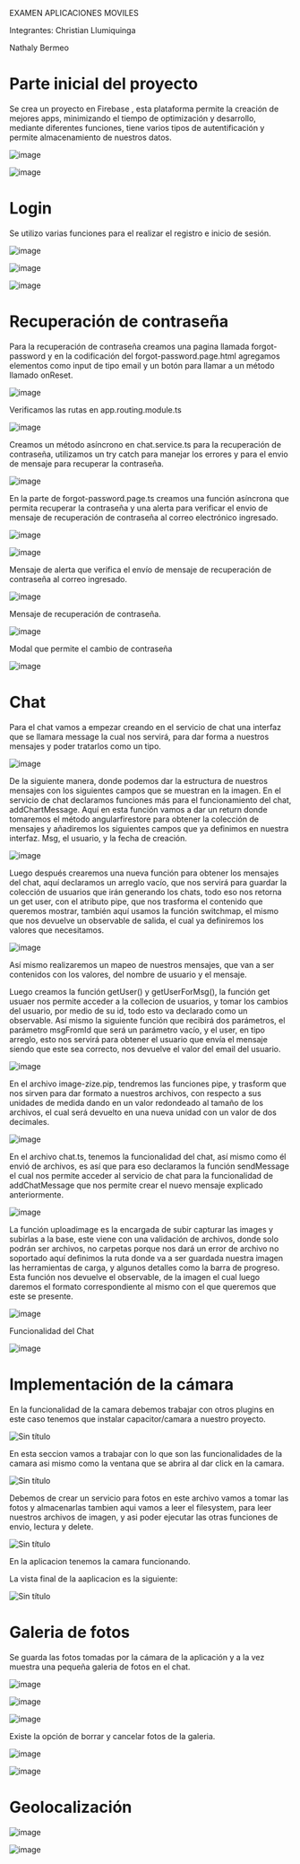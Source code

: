 EXAMEN APLICACIONES MOVILES

Integrantes:
Christian Llumiquinga 

Nathaly Bermeo

# Parte inicial del proyecto
Se crea un proyecto en Firebase , esta plataforma permite la creación de mejores apps, minimizando el tiempo de optimización y desarrollo, mediante diferentes funciones, tiene varios tipos de autentificación y permite almacenamiento de nuestros datos.

![image](https://user-images.githubusercontent.com/66235614/145815435-2ba8547a-5cab-4a79-9cf4-8e09e8a504d0.png)

![image](https://user-images.githubusercontent.com/66235614/145815506-82642c60-1a8a-45d9-a79f-b73f6d413241.png)

# Login
Se utilizo varias funciones para el realizar el registro e inicio de sesión.

![image](https://user-images.githubusercontent.com/66235614/145815724-fc57fd8d-dc00-41ac-94cc-fed1a4c4f7f2.png)

![image](https://user-images.githubusercontent.com/66235614/145815739-e518852a-a01f-408a-9d98-6a44537df000.png)

![image](https://user-images.githubusercontent.com/66235614/145816804-9a7c244d-c798-42e2-8592-e323e825900f.png)

# Recuperación de contraseña 
Para la recuperación de contraseña creamos una pagina llamada forgot-password y en la codificación del forgot-password.page.html agregamos elementos como input de tipo email y un botón para llamar a un método llamado onReset.

![image](https://user-images.githubusercontent.com/66235614/145815833-fe1ef2c5-df73-491b-bad2-a7d9bd34ec29.png)

Verificamos las rutas en app.routing.module.ts

![image](https://user-images.githubusercontent.com/66235614/145815861-b47a33d1-b0ce-4f7c-89ec-e9d4bcaf94c4.png)

Creamos un método asíncrono en chat.service.ts para la recuperación de contraseña, utilizamos un try catch para manejar los errores y para el envio de mensaje para recuperar la contraseña.

![image](https://user-images.githubusercontent.com/66235614/145815975-1ffb3ae4-060e-46f6-818c-cbe9d9655c32.png)

En la parte de forgot-password.page.ts  creamos una función asíncrona  que permita recuperar la contraseña y una alerta para verificar el envio de mensaje de recuperación de contraseña al correo electrónico ingresado.

![image](https://user-images.githubusercontent.com/66235614/145816181-d429c097-d290-4548-9407-248b0b943293.png)


![image](https://user-images.githubusercontent.com/66235614/145817142-055df697-7071-4de9-a2bd-8ac57bc43ec3.png)

Mensaje de alerta que verifica el envío de mensaje de recuperación de contraseña al correo ingresado.

![image](https://user-images.githubusercontent.com/66235614/145817172-3ed63ec2-ff32-4578-bdef-9bf457f2195a.png)

Mensaje de recuperación de contraseña.

![image](https://user-images.githubusercontent.com/66235614/145817247-14e24494-1411-4d36-ba00-66e82b04d3dd.png)

Modal que permite el cambio de contraseña

![image](https://user-images.githubusercontent.com/66235614/145817376-b28a0e94-6649-4104-a753-0217232a759a.png)

# Chat
Para el chat vamos a empezar creando en el servicio de chat una interfaz que se llamara message la cual nos servirá, para dar forma a nuestros mensajes y poder tratarlos como un tipo.

![image](https://user-images.githubusercontent.com/66235614/145817771-8af28506-17a4-4fc9-a375-1286f4ce5cbf.png)

De la siguiente manera, donde podemos dar la estructura de nuestros mensajes con los siguientes campos que se muestran en la imagen.
En el servicio de chat declaramos funciones más para el funcionamiento del chat, addChartMessage.
Aquí en esta función vamos a dar un return donde tomaremos el método angularfirestore para obtener la colección de mensajes y añadiremos los siguientes campos que ya definimos en nuestra interfaz.
Msg, el usuario, y la fecha de creación.

![image](https://user-images.githubusercontent.com/66235614/145817875-d45ae30f-324a-42ba-8047-583c49b2502f.png)

Luego después crearemos una nueva función para obtener los mensajes del chat, aquí declaramos un arreglo vacío, que nos servirá para guardar la colección de usuarios que irán generando los chats, todo eso nos retorna un get user, con el atributo pipe, que nos trasforma el contenido que queremos mostrar, también aquí usamos la función switchmap, el mismo que nos devuelve un observable de salida, el cual ya definiremos los valores que necesitamos.

![image](https://user-images.githubusercontent.com/66235614/145818011-397f2e80-e5f6-44db-9e37-b5d314b78244.png)

Así mismo realizaremos un mapeo de nuestros mensajes, que van a ser contenidos con los valores, del nombre de usuario  y el mensaje.

Luego creamos la función getUser() y getUserForMsg(), la función get usuaer nos permite acceder a la collecion de usuarios, y tomar los cambios del usuario, por medio de su id, todo esto va declarado como un observable.
Así mismo la siguiente función que recibirá dos parámetros, el parámetro msgFromId que será un parámetro vacío, y el user, en tipo arreglo, esto nos servirá para obtener el usuario que envía el mensaje siendo que este sea correcto, nos devuelve el valor del email del usuario.

![image](https://user-images.githubusercontent.com/66235614/145818129-24d6feb3-65d9-4a53-90ae-d1609c42c8d5.png)

En el archivo image-zize.pip, tendremos las funciones pipe, y trasform que nos sirven para dar formato a nuestros archivos, con respecto a sus unidades de medida dando en un valor redondeado al tamaño de los archivos, el cual será devuelto en una nueva unidad con un valor de dos decimales.

![image](https://user-images.githubusercontent.com/66235614/145818186-0ec1ae34-45e6-44da-8083-ce5b0000d175.png)

En el archivo chat.ts, tenemos la funcionalidad del chat, así mismo como él envió de archivos, es así que para eso declaramos la función sendMessage el cual nos permite acceder al servicio de chat para la funcionalidad de addChatMessage que nos permite crear el nuevo mensaje explicado anteriormente.

![image](https://user-images.githubusercontent.com/66235614/145818269-adc56dac-0a77-48f0-8341-b6bfcdec61f4.png)

La función uploadimage es la encargada de subir capturar las images y subirlas a la base, este viene con una validación de archivos, donde solo podrán ser archivos, no carpetas porque nos dará un error de archivo no soportado aquí definimos la ruta donde va a ser guardada nuestra imagen las herramientas de carga, y algunos detalles como la barra de progreso. Esta función nos devuelve el observable, de la imagen el cual luego daremos el formato correspondiente al mismo con el que queremos que este se presente.

![image](https://user-images.githubusercontent.com/66235614/145818327-8a33f5bb-e787-4bae-8818-d15fd6a0dda4.png)

 Funcionalidad del Chat

![image](https://user-images.githubusercontent.com/66235614/148621902-535f4c72-8d91-4320-80c1-c469cf2aae13.png)

# Implementación de la cámara 

En la funcionalidad de la camara debemos trabajar con otros plugins en este caso tenemos que instalar capacitor/camara a nuestro proyecto.

![Sin título](https://user-images.githubusercontent.com/56648687/148613135-d6c61e4b-6f42-45de-a2f1-f2eb1d38466f.png)

En esta seccion vamos a trabajar con lo que son las funcionalidades de la camara asi mismo como la ventana que se abrira al dar click en la camara.

![Sin título](https://user-images.githubusercontent.com/56648687/148613345-9da848e2-007f-4e68-9671-7035162347f5.png)

Debemos de crear un servicio para fotos en este archivo vamos a tomar las fotos y almacenarlas tambien aqui vamos a leer el filesystem, para leer nuestros archivos de imagen, y asi poder ejecutar las otras funciones de envio, lectura y delete.

![Sin título](https://user-images.githubusercontent.com/56648687/148613655-f896af3f-bda6-457f-a9ae-8c27af5ff2a3.png)

En la aplicacion tenemos la camara funcionando.

La vista final de la aaplicacion es la siguiente:

![Sin título](https://user-images.githubusercontent.com/56648687/148614980-2fcf9426-4619-4013-8909-f908d2de932b.png)

# Galeria de fotos 

Se guarda las fotos tomadas por la cámara de la aplicación y a la vez muestra una pequeña galeria de fotos en el chat.

![image](https://user-images.githubusercontent.com/66235614/148622538-c330aef9-6d93-45ea-961a-c7a12dd6a25d.png)

![image](https://user-images.githubusercontent.com/66235614/148623434-7f6f7c1e-3470-4812-89b0-d5ea753e0991.png)

![image](https://user-images.githubusercontent.com/66235614/148623361-c86a189e-a962-4349-bfcb-577a25d5b95b.png)

Existe la opción de borrar y cancelar fotos de la galeria.

![image](https://user-images.githubusercontent.com/66235614/148623477-d1355ada-ea83-457c-b5c2-07164c8954ab.png)

![image](https://user-images.githubusercontent.com/66235614/148623506-64a8194d-6c54-45f9-92f6-199b9c9db7cd.png)

# Geolocalización

![image](https://user-images.githubusercontent.com/66235614/148624317-7118f85f-37b3-4cac-8ab9-0669af161b98.png)

![image](https://user-images.githubusercontent.com/66235614/148624434-5783dd00-b168-42a6-beb1-ce9f88e40537.png)











